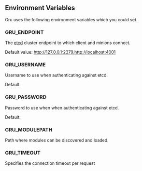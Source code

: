 ## Environment Variables

Gru uses the following environment variables which you could set.

### GRU_ENDPOINT

The [etcd](https://github.com/coreos/etcd) cluster endpoint to which
client and minions connect.

Default value: http://127.0.0.1:2379,http://localhost:4001

### GRU_USERNAME

Username to use when authenticating against etcd.

Default: <blank>

### GRU_PASSWORD

Password to use when when authenticating against etcd.

Default: <blank>

### GRU_MODULEPATH

Path where modules can be discovered and loaded.

### GRU_TIMEOUT

Specifies the connection timeout per request
